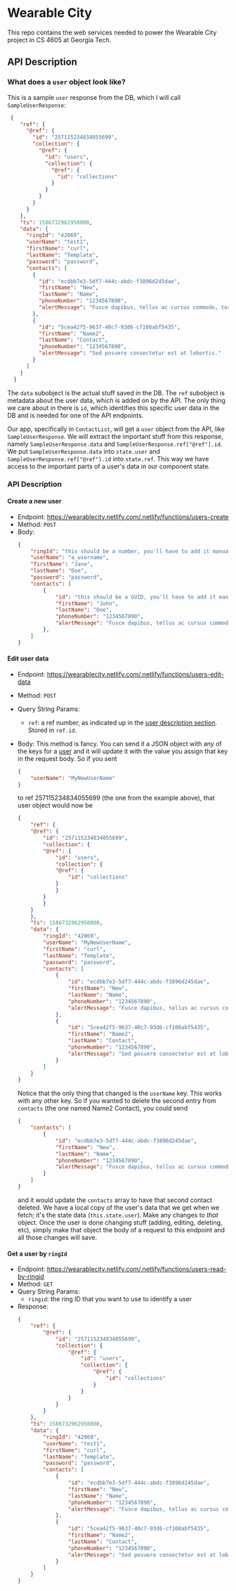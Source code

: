 # Wearable City

This repo contains the web services needed to power the Wearable City project in CS 4605 at Georgia Tech.

## API Description

### What does a `user` object look like?

This is a sample `user` response from the DB, which I will call `SampleUserResponse`:

```JSON
 {
    "ref": {
      "@ref": {
        "id": "257115234834055699",
        "collection": {
          "@ref": {
            "id": "users",
            "collection": {
              "@ref": {
                "id": "collections"
              }
            }
          }
        }
      }
    },
    "ts": 1586732962950000,
    "data": {
      "ringId": "42069",
      "userName": "test1",
      "firstName": "curl",
      "lastName": "Template",
      "password": "password",
      "contacts": [
        {
          "id": "ecdbb7e3-5df7-444c-abdc-f3896d245dae",
          "firstName": "New",
          "lastName": "Name",
          "phoneNumber": "1234567890",
          "alertMessage": "Fusce dapibus, tellus ac cursus commodo, tortor mauris condimentum nibh, ut fermentum massa justo sit amet risus."
        },
        {
          "id": "5cea42f5-9637-40c7-93d6-cf108abf5435",
          "firstName": "Name2",
          "lastName": "Contact",
          "phoneNumber": "1234567890",
          "alertMessage": "Sed posuere consectetur est at lobortis."
        }
      ]
    }
  }
```

The `data` subobject is the actual stuff saved in the DB. The `ref` subobject is metadata about the user data, which is added on by the API. The only thing we care about in there is `id`, which identifies this specific user data in the DB and is needed for one of the API endpoints.

Our app, specifically in `ContactList`, will get a `user` object from the API, like `SampleUserResponse`. We will extract the important stuff from this response, namely `SampleUserResponse.data` and `SampleUserResponse.ref["@ref"].id`. We put `SampleUserResponse.data` into `state.user` and `SampleUserResponse.ref["@ref"].id` into `state.ref`. This way we have access to the important parts of a user's data in our component state.

### API Description

#### Create a new user

-   Endpoint: https://wearablecity.netlify.com/.netlify/functions/users-create
-   Method: `POST`
-   Body:
    ```JSON
    {
        "ringId": "this should be a number, you'll have to add it manually. I'll automate it later.",
        "userName": "a_username",
        "firstName": "Jane",
        "lastName": "Doe",
        "password": "password",
        "contacts": [
            {
                "id": "this should be a GUID, you'll have to add it manually. I'll automate it later. Go to https://www.guidgenerator.com/ to make one for now and paste it in here.",
                "firstName": "John",
                "lastName": "Doe",
                "phoneNumber": "1234567890",
                "alertMessage": "Fusce dapibus, tellus ac cursus commodo, tortor mauris condimentum nibh, ut fermentum massa justo sit amet risus."
            },
        ]
    }
    ```

#### Edit user data

-   Endpoint: https://wearablecity.netlify.com/.netlify/functions/users-edit-data
-   Method: `POST`
-   Query String Params:
    -   `ref`: a ref number, as indicated up in the [user description section](#What-does-a-user-look-like?). Stored in `ref.id`.
-   Body:
    This method is fancy. You can send it a JSON object with any of the keys for a [user](#What-does-a-user-look-like?) and it will update it with the value you assign that key in the request body.
    So if you sent

    ```JSON
    {
        "userName": "MyNewUserName"
    }
    ```

    to ref 257115234834055699 (the one from the example above), that user object would now be

    ```JSON
    {
        "ref": {
        "@ref": {
            "id": "257115234834055699",
            "collection": {
            "@ref": {
                "id": "users",
                "collection": {
                "@ref": {
                    "id": "collections"
                }
                }
            }
            }
        }
        },
        "ts": 1586732962950000,
        "data": {
            "ringId": "42069",
            "userName": "MyNewUserName",
            "firstName": "curl",
            "lastName": "Template",
            "password": "password",
            "contacts": [
                {
                    "id": "ecdbb7e3-5df7-444c-abdc-f3896d245dae",
                    "firstName": "New",
                    "lastName": "Name",
                    "phoneNumber": "1234567890",
                    "alertMessage": "Fusce dapibus, tellus ac cursus commodo, tortor mauris condimentum nibh, ut fermentum massa justo sit amet risus."
                },
                {
                    "id": "5cea42f5-9637-40c7-93d6-cf108abf5435",
                    "firstName": "Name2",
                    "lastName": "Contact",
                    "phoneNumber": "1234567890",
                    "alertMessage": "Sed posuere consectetur est at lobortis."
                }
            ]
        }
    }
    ```

    Notice that the only thing that changed is the `userName` key. This works with any other key. So if you wanted to delete the second entry from `contacts` (the one named Name2 Contact), you could send

    ```JSON
    {
        "contacts": [
            {
                "id": "ecdbb7e3-5df7-444c-abdc-f3896d245dae",
                "firstName": "New",
                "lastName": "Name",
                "phoneNumber": "1234567890",
                "alertMessage": "Fusce dapibus, tellus ac cursus commodo, tortor mauris condimentum nibh, ut fermentum massa justo sit amet risus."
            }
        ]
    }
    ```

    and it would update the `contacts` array to have that second contact deleted. We have a local copy of the user's data that we get when we fetch; it's the state data (`this.state.user`). Make any changes to _that_ object. Once the user is done changing stuff (adding, editing, deleting, etc), simply make that object the body of a request to this endpoint and all those changes will save.

#### Get a user by `ringId`

-   Endpoint: https://wearablecity.netlify.com/.netlify/functions/users-read-by-ringid
-   Method: `GET`
-   Query String Params:
    -   `ringid`: the ring ID that you want to use to identify a user
-   Response:
    ```json
    {
        "ref": {
            "@ref": {
                "id": "257115234834055699",
                "collection": {
                    "@ref": {
                        "id": "users",
                        "collection": {
                            "@ref": {
                                "id": "collections"
                            }
                        }
                    }
                }
            }
        },
        "ts": 1586732962950000,
        "data": {
            "ringId": "42069",
            "userName": "test1",
            "firstName": "curl",
            "lastName": "Template",
            "password": "password",
            "contacts": [
                {
                    "id": "ecdbb7e3-5df7-444c-abdc-f3896d245dae",
                    "firstName": "New",
                    "lastName": "Name",
                    "phoneNumber": "1234567890",
                    "alertMessage": "Fusce dapibus, tellus ac cursus commodo, tortor mauris condimentum nibh, ut fermentum massa justo sit amet risus."
                },
                {
                    "id": "5cea42f5-9637-40c7-93d6-cf108abf5435",
                    "firstName": "Name2",
                    "lastName": "Contact",
                    "phoneNumber": "1234567890",
                    "alertMessage": "Sed posuere consectetur est at lobortis."
                }
            ]
        }
    }
    ```
